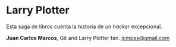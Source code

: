 # Larry Plotter

Esta saga de libros cuenta la historia de un *hacker* excepcional.

**Juan Carlos Marcos**, Git and Larry Plotter fan.
jcmpes@gmail.com
